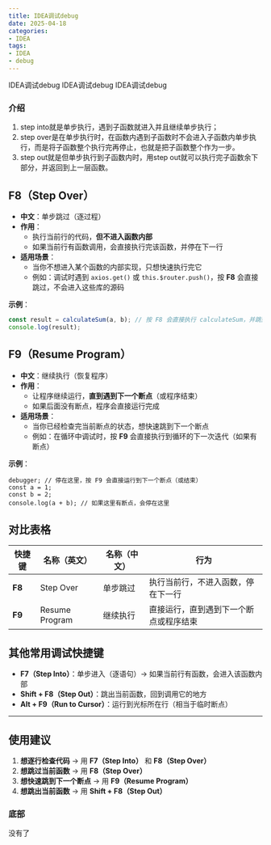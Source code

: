 ```yaml
---
title: IDEA调试debug
date: 2025-04-18
categories: 
- IDEA
tags:
- IDEA
- debug
---
```

IDEA调试debug
IDEA调试debug
IDEA调试debug

<!-- more -->

### 介绍

1. step into就是单步执行，遇到子函数就进入并且继续单步执行；
2. step over是在单步执行时，在函数内遇到子函数时不会进入子函数内单步执行，而是将子函数整个执行完再停止，也就是把子函数整个作为一步。
3. step out就是但单步执行到子函数内时，用step out就可以执行完子函数余下部分，并返回到上一层函数。

## **F8（Step Over）**

- **中文**：单步跳过（逐过程）
- **作用**：
  - 执行当前行的代码，**但不进入函数内部**
  - 如果当前行有函数调用，会直接执行完该函数，并停在下一行
- **适用场景**：
  - 当你不想进入某个函数的内部实现，只想快速执行完它
  - 例如：调试时遇到 `axios.get()` 或 `this.$router.push()`，按 **F8** 会直接跳过，不会进入这些库的源码

**示例**：

```js
const result = calculateSum(a, b); // 按 F8 会直接执行 calculateSum，并跳到下一行
console.log(result);          
```

## **F9（Resume Program）**

- **中文**：继续执行（恢复程序）
- **作用**：
  - 让程序继续运行，**直到遇到下一个断点**（或程序结束）
  - 如果后面没有断点，程序会直接运行完成
- **适用场景**：
  - 当你已经检查完当前断点的状态，想快速跳到下一个断点
  - 例如：在循环中调试时，按 **F9** 会直接执行到循环的下一次迭代（如果有断点）

**示例**：

```
debugger; // 停在这里，按 F9 会直接运行到下一个断点（或结束）
const a = 1;
const b = 2;
console.log(a + b); // 如果这里有断点，会停在这里
```

## **对比表格**

| 快捷键 | 名称（英文）   | 名称（中文） | 行为                                   |
| ------ | -------------- | ------------ | -------------------------------------- |
| **F8** | Step Over      | 单步跳过     | 执行当前行，不进入函数，停在下一行     |
| **F9** | Resume Program | 继续执行     | 直接运行，直到遇到下一个断点或程序结束 |



## **其他常用调试快捷键**

- **F7（Step Into）**：单步进入（逐语句）→ 如果当前行有函数，会进入该函数内部
- **Shift + F8（Step Out）**：跳出当前函数，回到调用它的地方
- **Alt + F9（Run to Cursor）**：运行到光标所在行（相当于临时断点）

------

## **使用建议**

1. **想逐行检查代码** → 用 **F7（Step Into）** 和 **F8（Step Over）**
2. **想跳过当前函数** → 用 **F8（Step Over）**
3. **想快速跳到下一个断点** → 用 **F9（Resume Program）**
4. **想跳出当前函数** → 用 **Shift + F8（Step Out）**




### 底部

没有了























